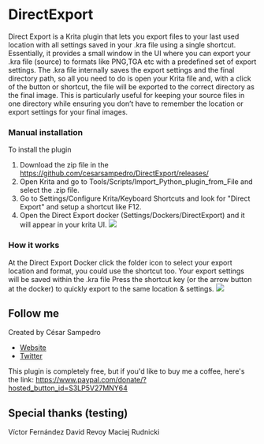 # DirectExport
Direct Export is a Krita plugin that lets you export files to your last used location with all settings saved in your .kra file using a single shortcut.
Essentially, it provides a small window in the UI where you can export your .kra file (source) to formats like PNG,TGA etc with a predefined set of export settings. The .kra file internally saves the export settings and the final directory path, so all you need to do is open your Krita file and, with a click of the button or shortcut, the file will be exported to the correct directory as the final image. This is particularly useful for keeping your source files in one directory while ensuring you don’t have to remember the location or export settings for your final images.

### Manual installation
To install the plugin

1. Download the zip file in the https://github.com/cesarsampedro/DirectExport/releases/
2. Open Krita and go to Tools/Scripts/Import_Python_plugin_from_File and select the .zip file.
3. Go to Settings/Configure Krita/Keyboard Shortcuts and look for "Direct Export" and setup a shortcut like F12.
4. Open the Direct Export docker (Settings/Dockers/DirectExport) and it will appear in your krita UI.
[![](https://img.youtube.com/vi/q7Q_sDadY_E/0.jpg)](https://www.youtube.com/watch?v=q7Q_sDadY_E)

### How it works
At the Direct Export Docker click the folder icon to select your export 
location and format, you could use the shortcut too.
Your export settings will be saved within the .kra file
Press the shortcut key (or the arrow button at the docker) to quickly export to the same location & settings.
[![](https://img.youtube.com/vi/pzXmCEp15Mk&t=1s/0.jpg)](https://www.youtube.com/watch?v=pzXmCEp15Mk&t=1s)

## Follow me
Created by César Sampedro

- [Website](http://www.Cesarsampedro.com)
- [Twitter](https://twitter.com/Cesarsampedro)

This plugin is completely free, but if you'd like to buy me a coffee, here's the link:
https://www.paypal.com/donate/?hosted_button_id=S3LP5V27MNY64


## Special thanks (testing)
Víctor Fernández
David Revoy
Maciej Rudnicki
